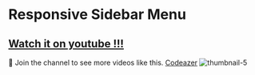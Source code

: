 # Responsive Sidebar Menu
## [Watch it on youtube !!!](https://www.youtube.com/channel/UCArDUcYlSMgDX_PGD68dMMw?sub_confirmation=1)
 💙 Join the channel to see more videos like this. [Codeazer](https://www.youtube.com/channel/UCArDUcYlSMgDX_PGD68dMMw?sub_confirmation=1)
![thumbnail-5](https://github.com/Raunak135/Draggable-Circular-Navigation-Menu/assets/140141074/0e9e5b57-4ee8-4d52-bd20-bc2d8af49551)
